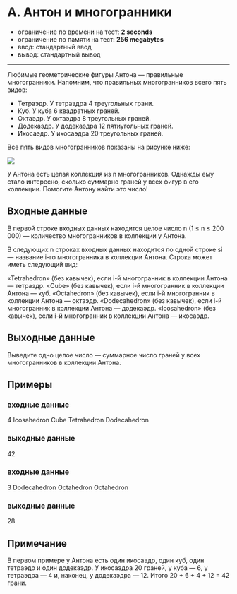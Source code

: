 # A. Антон и многогранники

- ограничение по времени на тест: **2 seconds**
- ограничение по памяти на тест: **256 megabytes**
- ввод: стандартный ввод
- вывод: стандартный вывод

---

Любимые геометрические фигуры Антона — правильные многогранники. Напомним, что правильных многогранников всего пять
видов:

- Тетраэдр. У тетраэдра 4 треугольных грани.
- Куб. У куба 6 квадратных граней.
- Октаэдр. У октаэдра 8 треугольных граней.
- Додекаэдр. У додекаэдра 12 пятиугольных граней.
- Икосаэдр. У икосаэдра 20 треугольных граней.

Все пять видов многогранников показаны на рисунке ниже:

![](https://espresso.codeforces.com/2116b060a37b94f550d00db0b8d897851aab260c.png)

У Антона есть целая коллекция из n многогранников. Однажды ему стало интересно, сколько суммарно граней у всех фигур в
его коллекции. Помогите Антону найти это число!

## Входные данные

В первой строке входных данных находится целое число n (1 ≤ n ≤ 200 000) — количество многогранников в коллекции у
Антона.

В следующих n строках входных данных находится по одной строке si — название i-го многогранника в коллекции Антона.
Строка может иметь следующий вид:

«Tetrahedron» (без кавычек), если i-й многогранник в коллекции Антона — тетраэдр. «Cube» (без кавычек), если i-й
многогранник в коллекции Антона — куб. «Octahedron» (без кавычек), если i-й многогранник в коллекции Антона — октаэдр.
«Dodecahedron» (без кавычек), если i-й многогранник в коллекции Антона — додекаэдр. «Icosahedron» (без кавычек), если
i-й многогранник в коллекции Антона — икосаэдр.

## Выходные данные
Выведите одно целое число — суммарное число граней у всех многогранников в коллекции Антона.

## Примеры
### входные данные
4
Icosahedron
Cube
Tetrahedron
Dodecahedron
### выходные данные
42

### входные данные
3
Dodecahedron
Octahedron
Octahedron
### выходные данные
28

## Примечание

В первом примере у Антона есть один икосаэдр, один куб, один тетраэдр и один додекаэдр. У икосаэдра 20 граней, у куба —
6, у тетраэдра — 4 и, наконец, у додекаэдра — 12. Итого 20 + 6 + 4 + 12 = 42 грани.

